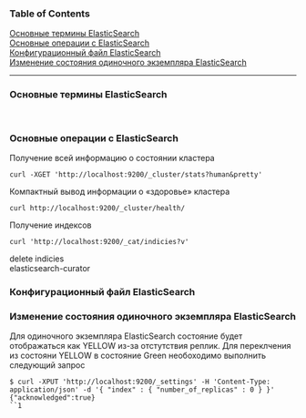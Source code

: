 ### Table of Contents </br>
[Основные термины ElasticSearch](#es_decription) </br>
[Основные операции с ElasticSearch](#es_operations) </br>
[Конфигурационный файл ElasticSearch](#es_config_file)</br>
[Изменение состояния одиночного экземпляра ElasticSearch](#es_Health_set_to_Green)</br>


---

### Основные термины ElasticSearch <a name=es_decription></a></br>
</br>

### Основные операции с ElasticSearch <a name=es_operations></a></br>

Получение всей информацию о состоянии кластера</br>
```
curl -XGET 'http://localhost:9200/_cluster/stats?human&pretty'
```
Компактный вывод информации о «здоровье» кластера</br>
```
curl http://localhost:9200/_cluster/health/
```

Получение индексов</br>
```
curl 'http://localhost:9200/_cat/indicies?v'
```


delete indicies</br>
elasticsearch-curator</br>

### Конфигурационный файл ElasticSearch <a name=es_config_file></a></br>



### Изменение состояния одиночного экземпляра ElasticSearch <a name=es_Health_set_to_Green></a></br>
Для одиночного экземпляра ElasticSearch состояние будет отображаться как YELLOW из-за отстутствия реплик.
Для переклчения из состояни YELLOW в состояние Green необоходимо выполнить следующий запрос </br>
```
$ curl -XPUT 'http://localhost:9200/_settings' -H 'Content-Type: application/json' -d '{ "index" : { "number_of_replicas" : 0 } }'
{"acknowledged":true}
``1